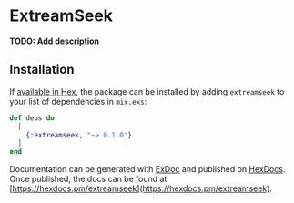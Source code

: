 # ExtreamSeek

**TODO: Add description**

## Installation

If [available in Hex](https://hex.pm/docs/publish), the package can be installed
by adding `extreamseek` to your list of dependencies in `mix.exs`:

```elixir
def deps do
  [
    {:extreamseek, "~> 0.1.0"}
  ]
end
```

Documentation can be generated with [ExDoc](https://github.com/elixir-lang/ex_doc)
and published on [HexDocs](https://hexdocs.pm). Once published, the docs can
be found at [https://hexdocs.pm/extreamseek](https://hexdocs.pm/extreamseek).

